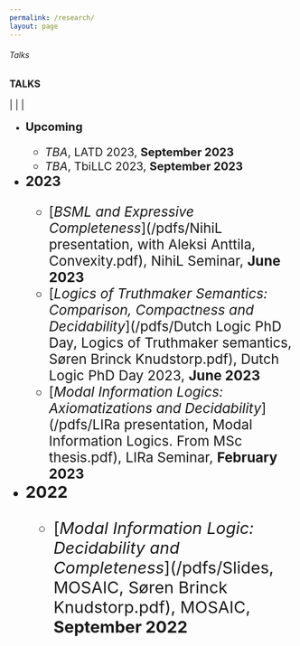 ```yaml
---
permalink: /research/
layout: page
---
```


###### Talks

<Big>**TALKS**

|  |  |


  * <big>**Upcoming**
      * *TBA*, LATD 2023, **September 2023**
      * *TBA*, TbiLLC 2023, **September 2023**
  * <big>**2023**
      * [*BSML and Expressive Completeness*](/pdfs/NihiL presentation, with Aleksi Anttila, Convexity.pdf), NihiL Seminar, **June 2023**
      * [*Logics of Truthmaker Semantics: Comparison, Compactness and Decidability*](/pdfs/Dutch Logic PhD Day, Logics of Truthmaker semantics, Søren Brinck Knudstorp.pdf), Dutch Logic PhD Day 2023, **June 2023**
      * [*Modal Information Logics: Axiomatizations and Decidability*](/pdfs/LIRa presentation, Modal Information Logics. From MSc thesis.pdf), LIRa Seminar, **February 2023**
  * <big>**2022**
      *  [*Modal Information Logic: Decidability and Completeness*](/pdfs/Slides, MOSAIC, Søren Brinck Knudstorp.pdf), MOSAIC, **September 2022**
